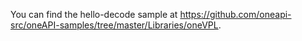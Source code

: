 You can find the hello-decode sample at https://github.com/oneapi-src/oneAPI-samples/tree/master/Libraries/oneVPL.
